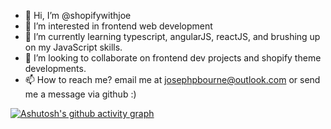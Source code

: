 

- 👋 Hi, I’m @shopifywithjoe
- 👀 I’m interested in frontend web development
- 🌱 I’m currently learning typescript, angularJS, reactJS, and brushing up on my JavaScript skills.
- 💞️ I’m looking to collaborate on frontend dev projects and shopify theme developments.
- 📫 How to reach me? email me at josephpbourne@outlook.com or send me a message via github :)

[![Ashutosh's github activity graph](https://github-readme-activity-graph.cyclic.app/graph?username=Ashutosh00710)](https://github.com/shopifywithjoe&theme=react-dark/github-readme-activity-graph)

<!---
shopifywithjoe/shopifywithjoe is a ✨ special ✨ repository because its `README.md` (this file) appears on your GitHub profile.
You can click the Preview link to take a look at your changes.
--->
